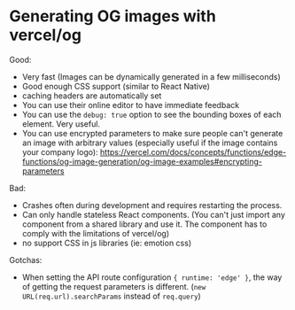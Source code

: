 # Generating OG images with vercel/og

Good:

- Very fast (Images can be dynamically generated in a few milliseconds)
- Good enough CSS support (similar to React Native)
- caching headers are automatically set
- You can use their online editor to have immediate feedback
- You can use the `debug: true` option to see the bounding boxes of each element. Very useful.
- You can use encrypted parameters to make sure people can't generate an image with arbitrary values (especially useful if the image contains your company logo): https://vercel.com/docs/concepts/functions/edge-functions/og-image-generation/og-image-examples#encrypting-parameters


Bad:
- Crashes often during development and requires restarting the process.
- Can only handle stateless React components. (You can't just import any component from a shared library and use it. The component has to comply with the limitations of vercel/og)
- no support CSS in js libraries (ie: emotion css)

Gotchas:
- When setting the API route configuration `{ runtime: 'edge' }`, the way of getting the request parameters is different. (`new URL(req.url).searchParams` instead of `req.query`)
